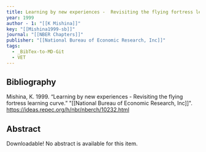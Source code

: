 ```yaml
---
title: Learning by new experiences -  Revisiting the flying fortress learning curve
year: 1999
author - 1: "[[K Mishina]]"
key: "[[Mishina1999-sb]]"
journal: "[[NBER Chapters]]"
publisher: "[[National Bureau of Economic Research, Inc]]"
tags:
  - _BibTex-to-MD-Git
  - VET
---
```


## Bibliography
Mishina, K. 1999. “Learning by new experiences -  Revisiting the flying fortress learning curve.” "[[National Bureau of Economic Research, Inc]]". https://ideas.repec.org/h/nbr/nberch/10232.html

## Abstract
Downloadable! No abstract is available for this item.